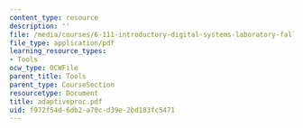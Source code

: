 ```yaml
---
content_type: resource
description: ''
file: /media/courses/6-111-introductory-digital-systems-laboratory-fall-2002/f972f54d6db2a70cd39e2bd183fc5471_adaptiveproc.pdf
file_type: application/pdf
learning_resource_types:
- Tools
ocw_type: OCWFile
parent_title: Tools
parent_type: CourseSection
resourcetype: Document
title: adaptiveproc.pdf
uid: f972f54d-6db2-a70c-d39e-2bd183fc5471
---
```

